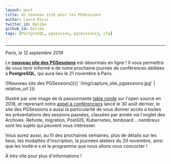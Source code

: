 ```yaml
---
layout: post
title: Un nouveau site pour les PGSessions
author: Laura Ricci
twitter_id: Dalibo
github_id: Dalibo
tags: [PostgreSQL, pgsession, pgsession12, cfp]
---
```


---
*Paris, le 12 septembre 2019*

Le **[nouveau site des PGSessions](https://dali.bo/2019_site_pgsessions)** est désormais en ligne ! Il vous permettra de vous tenir informé⋅e de notre prochaine journée de conférences dédiées à **PostgreSQL**, qui aura lieu le 21 novembre à Paris.

<!--MORE-->

![Nouveau site des PGSessions]({{ '/img/capture_site_pgsessions.jpg' | relative_url }})


Illustré par une image de la passionnante [table ronde](https://dali.bo/pgsession10_table_ronde) sur l'open source en 2018, et reprenant notre [appel à conférenciers](https://dali.bo/cfp_pgsession12) lancé le 30 août dernier, le site des PGSessions a aussi la particularité de vous donner 
accès à toutes les présentations des sessions passées, classées par année via l'onglet des Archives. Refonte, migration, PostGIS, Kubernetes, temboard... nombreux sont les sujets qui peuvent vous intéresser.

Vous aurez aussi, au fil des prochaines semaines, plus de détails sur les lieux, les modalités d'inscription, la journées ateliers du 20 novembre, ainsi que les invité⋅e⋅s et le programme que nous allons
vous concocter !


À très vite pour plus d'informations !

 




